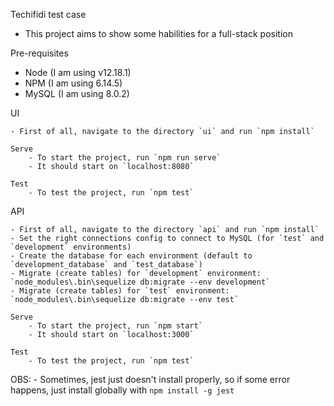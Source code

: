Techifidi test case

- This project aims to show some habilities for a full-stack position

Pre-requisites

- Node (I am using v12.18.1)
- NPM (I am using 6.14.5)
- MySQL (I am using 8.0.2)

UI

    - First of all, navigate to the directory `ui` and run `npm install`

    Serve 
        - To start the project, run `npm run serve`
        - It should start on `localhost:8080`

    Test
        - To test the project, run `npm test`

API

    - First of all, navigate to the directory `api` and run `npm install`
    - Set the right connections config to connect to MySQL (for `test` and `development` environments)
    - Create the database for each environment (default to `development_database` and `test_database`)
    - Migrate (create tables) for `development` environment: `node_modules\.bin\sequelize db:migrate --env development`
    - Migrate (create tables) for `test` environment: `node_modules\.bin\sequelize db:migrate --env test`
       
    Serve
        - To start the project, run `npm start`
        - It should start on `localhost:3000`

    Test
        - To test the project, run `npm test`

OBS:
    - Sometimes, jest just doesn't install properly, so if some error happens, just install globally with `npm install -g jest`